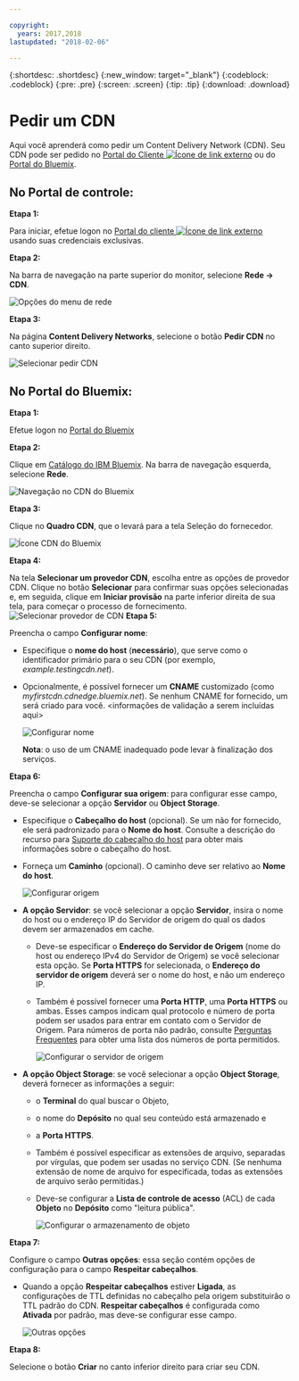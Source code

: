 ```yaml
---

copyright:
  years: 2017,2018
lastupdated: "2018-02-06"

---
```


{:shortdesc: .shortdesc}
{:new_window: target="_blank"}
{:codeblock: .codeblock}
{:pre: .pre}
{:screen: .screen}
{:tip: .tip}
{:download: .download}

# Pedir um CDN

Aqui você aprenderá como pedir um Content Delivery Network (CDN). Seu CDN pode ser pedido no [Portal do Cliente ![Ícone de link externo](../../icons/launch-glyph.svg "Ícone de link externo")](https://control.softlayer.com/) ou do [Portal do Bluemix](https://www.ibm.com/cloud-computing/bluemix/).

## No Portal de controle:

**Etapa 1:**

Para iniciar, efetue logon no [Portal do cliente ![Ícone de link externo](../../icons/launch-glyph.svg "Ícone de link externo")](https://control.softlayer.com/) usando suas credenciais exclusivas.

**Etapa 2:**

Na barra de navegação na parte superior do monitor, selecione **Rede -> CDN**.

   ![Opções do menu de rede](images/network-cdn.png)

**Etapa 3:**

Na página **Content Delivery Networks**, selecione o botão **Pedir CDN** no canto superior direito.

   ![Selecionar pedir CDN](images/order-cdn-button.png)

## No Portal do Bluemix:

**Etapa 1:**

Efetue logon no [Portal do Bluemix](https://www.ibm.com/cloud-computing/bluemix/)

**Etapa 2:**

Clique em [Catálogo do IBM Bluemix](https://console.bluemix.net/catalog/). Na barra de navegação esquerda, selecione **Rede**.

   ![Navegação no CDN do Bluemix](images/bluemix_navigation.png)

**Etapa 3:**

Clique no **Quadro CDN**, que o levará para a tela Seleção do fornecedor.

   ![Ícone CDN do Bluemix](images/bluemix_tile.png)


**Etapa 4:**

Na tela **Selecionar um provedor CDN**, escolha entre as opções de provedor CDN. Clique no botão
**Selecionar** para confirmar suas opções selecionadas e, em seguida, clique em **Iniciar
provisão** na parte inferior direita de sua tela, para começar o processo de fornecimento.  
       ![Selecionar provedor de CDN](images/Vendor_Select_And_Provision.png)
**Etapa 5:**

Preencha o campo **Configurar nome**:  

  * Especifique o **nome do host** (**necessário**), que serve como o
identificador primário para o seu CDN (por exemplo, _example.testingcdn.net_).  
  * Opcionalmente, é possível fornecer um **CNAME** customizado (como _myfirstcdn.cdnedge.bluemix.net_). Se nenhum CNAME for fornecido, um será criado para você. <informações de validação a serem incluídas aqui>  

       ![Configurar nome](images/configure-hostname-cname.png)  

    **Nota**: o uso de um CNAME inadequado pode levar à finalização dos serviços.

**Etapa 6:**

Preencha o campo **Configurar sua origem**: para configurar esse campo, deve-se selecionar a opção **Servidor** ou **Object Storage**.  

   * Especifique o **Cabeçalho do host** (opcional). Se um não for fornecido, ele será padronizado para o
**Nome do host**. Consulte a descrição do recurso para [Suporte do
cabeçalho do host](about.html#host-header-support-) para obter mais informações sobre o cabeçalho do host.
   
   * Forneça um **Caminho** (opcional). O caminho deve ser relativo ao **Nome do
host**. 
   
      ![Configurar origem](images/configure-origin.png)  

  * **A opção Servidor**: se você selecionar a opção **Servidor**, insira o nome do host ou o endereço IP do Servidor de origem do qual os dados devem ser armazenados em cache.
      * Deve-se especificar o **Endereço do Servidor de Origem** (nome do host ou endereço IPv4 do Servidor de Origem) se você selecionar esta opção. 
Se **Porta HTTPS** for selecionada, o **Endereço do servidor de origem** deverá ser o nome do host, e não um endereço IP.
      * Também é possível fornecer uma **Porta HTTP**, uma **Porta HTTPS** ou ambas. Esses campos indicam qual protocolo e número de porta podem ser usados para entrar em contato com o Servidor de Origem. Para números de porta não padrão, consulte [Perguntas Frequentes](faq.html#are-there-any-restrictions-on-what-http-and-https-port-numbers-are-allowed-for-akamai-) para obter uma lista dos números de porta permitidos.

	     ![Configurar o servidor de origem](images/configure-origin-server.png)

  * **A opção Object Storage**: se você selecionar a opção **Object Storage**, deverá fornecer as informações a seguir:
      * o **Terminal** do qual buscar o Objeto,
      * o nome do **Depósito** no qual seu conteúdo está armazenado e
      * a **Porta HTTPS**.
      * Também é possível especificar as extensões de arquivo, separadas por vírgulas, que podem ser usadas no serviço CDN. (Se nenhuma extensão de nome de arquivo for especificada, todas as extensões de arquivo serão permitidas.)
      * Deve-se configurar a **Lista de controle de acesso** (ACL) de cada **Objeto** no **Depósito** como "leitura pública".

	     ![Configurar o armazenamento de objeto](images/configure-origin-object-storage.png)

**Etapa 7:**

Configure o campo **Outras opções**: essa seção contém opções de configuração para o
campo **Respeitar cabeçalhos**.

   * Quando a opção **Respeitar cabeçalhos** estiver **Ligada**, as configurações de
TTL definidas no cabeçalho pela origem substituirão o TTL padrão do CDN. **Respeitar cabeçalhos** é configurada como **Ativada** por padrão, mas deve-se configurar esse campo.  

        ![Outras opções](images/other-options.png)

**Etapa 8:**

Selecione o botão **Criar** no canto inferior direito para criar seu CDN.
